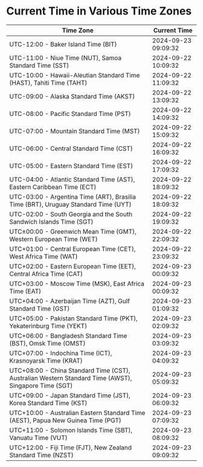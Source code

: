 # Current Time in Various Time Zones

| Time Zone | Current Time |
|-----------|--------------|
| UTC-12:00 - Baker Island Time (BIT) | 2024-09-23 09:09:32 |
| UTC-11:00 - Niue Time (NUT), Samoa Standard Time (SST) | 2024-09-22 10:09:32 |
| UTC-10:00 - Hawaii-Aleutian Standard Time (HAST), Tahiti Time (TAHT) | 2024-09-22 11:09:32 |
| UTC-09:00 - Alaska Standard Time (AKST) | 2024-09-22 13:09:32 |
| UTC-08:00 - Pacific Standard Time (PST) | 2024-09-22 14:09:32 |
| UTC-07:00 - Mountain Standard Time (MST) | 2024-09-22 15:09:32 |
| UTC-06:00 - Central Standard Time (CST) | 2024-09-22 16:09:32 |
| UTC-05:00 - Eastern Standard Time (EST) | 2024-09-22 17:09:32 |
| UTC-04:00 - Atlantic Standard Time (AST), Eastern Caribbean Time (ECT) | 2024-09-22 18:09:32 |
| UTC-03:00 - Argentina Time (ART), Brasília Time (BRT), Uruguay Standard Time (UYT) | 2024-09-22 18:09:32 |
| UTC-02:00 - South Georgia and the South Sandwich Islands Time (SGT) | 2024-09-22 19:09:32 |
| UTC±00:00 - Greenwich Mean Time (GMT), Western European Time (WET) | 2024-09-22 22:09:32 |
| UTC+01:00 - Central European Time (CET), West Africa Time (WAT) | 2024-09-22 23:09:32 |
| UTC+02:00 - Eastern European Time (EET), Central Africa Time (CAT) | 2024-09-23 00:09:32 |
| UTC+03:00 - Moscow Time (MSK), East Africa Time (EAT) | 2024-09-23 00:09:32 |
| UTC+04:00 - Azerbaijan Time (AZT), Gulf Standard Time (GST) | 2024-09-23 01:09:32 |
| UTC+05:00 - Pakistan Standard Time (PKT), Yekaterinburg Time (YEKT) | 2024-09-23 02:09:32 |
| UTC+06:00 - Bangladesh Standard Time (BST), Omsk Time (OMST) | 2024-09-23 03:09:32 |
| UTC+07:00 - Indochina Time (ICT), Krasnoyarsk Time (KRAT) | 2024-09-23 04:09:32 |
| UTC+08:00 - China Standard Time (CST), Australian Western Standard Time (AWST), Singapore Time (SGT) | 2024-09-23 05:09:32 |
| UTC+09:00 - Japan Standard Time (JST), Korea Standard Time (KST) | 2024-09-23 06:09:32 |
| UTC+10:00 - Australian Eastern Standard Time (AEST), Papua New Guinea Time (PGT) | 2024-09-23 07:09:32 |
| UTC+11:00 - Solomon Islands Time (SBT), Vanuatu Time (VUT) | 2024-09-23 08:09:32 |
| UTC+12:00 - Fiji Time (FJT), New Zealand Standard Time (NZST) | 2024-09-23 09:09:32 |
